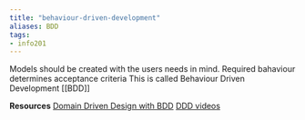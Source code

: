 ```yaml
---
title: "behaviour-driven-development"
aliases: BDD
tags: 
- info201
---
```


Models should be created with the users needs in mind. 
Required bahaviour determines acceptance criteria
This is called Behaviour Driven Development [[BDD]]

**Resources** 
[Domain Driven Design with BDD](https://www.youtube.com/watch?v=Ju50D11EIoE)
[DDD videos](https://www.youtube.com/playlist?list=PLZBNtT95PIW3BPNYF5pYOi4MJjg_boXCG)

